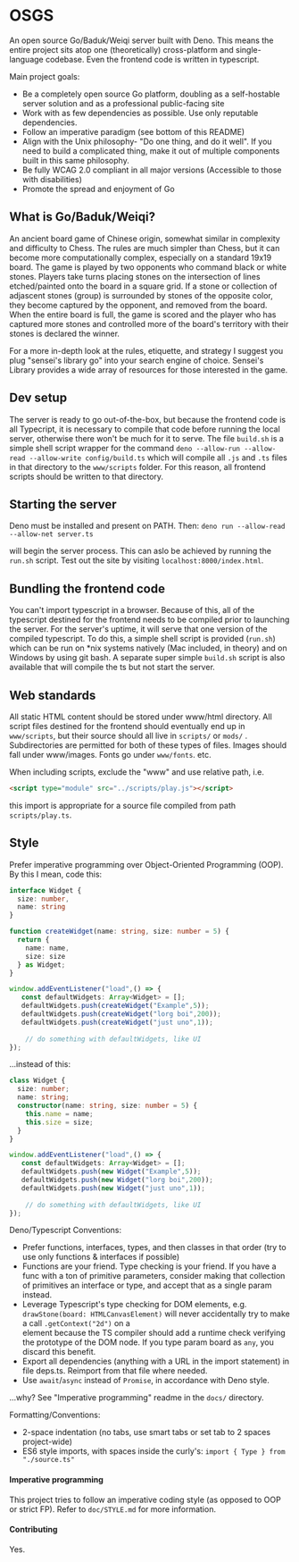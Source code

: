 # OSGS
An open source Go/Baduk/Weiqi server built with Deno. This means the entire project sits atop one (theoretically)
cross-platform and single-language codebase. Even the frontend code is written in typescript.

Main project goals:

- Be a completely open source Go platform, doubling as a self-hostable server solution and as a professional
 public-facing site
- Work with as few dependencies as possible. Use only reputable dependencies.
- Follow an imperative paradigm (see bottom of this README)
- Align with the Unix philosophy- "Do one thing, and do it well". If you need to build a complicated thing,
  make it out of multiple components built in this same philosophy.
- Be fully WCAG 2.0 compliant in all major versions (Accessible to those with disabilities)
- Promote the spread and enjoyment of Go

## What is Go/Baduk/Weiqi?
An ancient board game of Chinese origin, somewhat similar in complexity and difficulty to Chess. The rules are much
simpler than Chess, but it can become more computationally complex, especially on a standard 19x19 board. The game is played by two opponents 
who command black or white stones. Players take turns placing stones on the intersection of lines etched/painted onto
the board in a square grid. If a stone or collection of adjascent stones (group) is surrounded by stones of the opposite color, they
become captured by the opponent, and removed from the board. When the entire board is full, the game is scored and the
player who has captured more stones and controlled more of the board's territory with their stones is declared the winner.

For a more in-depth look at the rules, etiquette, and strategy I suggest you plug "sensei's library go" into your search
engine of choice. Sensei's Library provides a wide array of resources for those interested in the game.

## Dev setup
The server is ready to go out-of-the-box, but because the frontend code is all
Typecript, it is necessary to compile that code before running the local server, 
otherwise there won't be much for it to serve. The file `build.sh` is a simple
shell script wrapper for the command `deno --allow-run --allow-read --allow-write config/build.ts`
which will compile all `.js` and `.ts` files in that directory to the `www/scripts`
folder. For this reason, all frontend scripts should be written to that directory.

## Starting the server

Deno must be installed and present on PATH. Then:
`deno run --allow-read --allow-net server.ts` 

will begin the server process. This can aslo be achieved by running the `run.sh` script.
Test out the site by visiting `localhost:8000/index.html`.

## Bundling the frontend code

You can't import typescript in a browser. Because of this, all of the typescript destined for the frontend needs to be compiled prior 
to launching the server. For the server's uptime, it will serve that one version of the compiled typescript. To do this, a 
simple shell script is provided (`run.sh`) which can be run on *nix systems natively (Mac included, in theory) and on 
Windows by using git bash. A separate super simple `build.sh` script is also available that will compile the ts but not 
start the server.

## Web standards

All static HTML content should be stored under www/html directory. All script files destined for the frontend should
eventually end up in `www/scripts`, but their source should all live in `scripts/` or `mods/` . Subdirectories
are permitted for both of these types of files. Images should fall under www/images. Fonts go
under `www/fonts`. etc.

When including scripts, exclude the "www" and use relative path, i.e.

```html
<script type="module" src="../scripts/play.js"></script>
```
this import is appropriate for a source file compiled from path `scripts/play.ts`.

## Style

Prefer imperative programming over Object-Oriented Programming (OOP). By this I mean, code this:

```typescript
interface Widget {
  size: number,
  name: string
}

function createWidget(name: string, size: number = 5) {
  return {
    name: name,
    size: size
  } as Widget;
}

window.addEventListener("load",() => {
   const defaultWidgets: Array<Widget> = [];
   defaultWidgets.push(createWidget("Example",5));
   defaultWidgets.push(createWidget("lorg boi",200));
   defaultWidgets.push(createWidget("just uno",1));
    
    // do something with defaultWidgets, like UI
});
```

...instead of this:

```typescript
class Widget {
  size: number;
  name: string;
  constructor(name: string, size: number = 5) {
    this.name = name;
    this.size = size;
  }
}

window.addEventListener("load",() => {
   const defaultWidgets: Array<Widget> = [];
   defaultWidgets.push(new Widget("Example",5));
   defaultWidgets.push(new Widget("lorg boi",200));
   defaultWidgets.push(new Widget("just uno",1));
    
    // do something with defaultWidgets, like UI
});
```

Deno/Typescript Conventions:

- Prefer functions, interfaces, types, and then classes in that order (try to use only functions & interfaces if possible)
- Functions are your friend. Type checking is your friend. If you have a func with a ton of primitive parameters,
  consider making that collection of primitives an interface or type, and accept that as a single param instead.
- Leverage Typescript's type checking for DOM elements, e.g.  `drawStone(board: HTMLCanvasElement)` will never
  accidentally try to make a call `.getContext("2d")` on a <div> element because the TS compiler should add a
  runtime check verifying the prototype of the DOM node. If you type param board as `any`, you discard this benefit.
- Export all dependencies (anything with a URL in the import statement) in file deps.ts. Reimport from that file where 
  needed.
- Use `await`/`async` instead of `Promise`, in accordance with Deno style.

...why? See "Imperative programming" readme in the `docs/` directory.

Formatting/Conventions:

- 2-space indentation (no tabs, use smart tabs or set tab to 2 spaces project-wide)
- ES6 style imports, with spaces inside the curly's: `import { Type } from "./source.ts"`

#### Imperative programming

This project tries to follow an imperative coding style (as opposed to OOP or strict FP). Refer to `doc/STYLE.md` for
more information.

#### Contributing

Yes.
